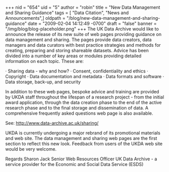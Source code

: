 +++
nid = "654"
uid = "5"
author = "robin"
title = "New Data Management and Sharing Guidance"
tags = [ "Data Citation", "News and Announcements",]
oldpath = "/blog/new-data-management-and-sharing-guidance"
date = "2009-02-04 14:12:49 -0700"
draft = "false"
banner = "/img/blog/blog-placeholder.png"
+++
The UK Data Archive would like to announce the release of its new suite
of web pages providing guidance on data management and sharing. The
pages provide data creators, data managers and data curators with best
practice strategies and methods for creating, preparing and storing
shareable datasets. Advice has been divided into a number of key areas
or modules providing detailed information on each topic. These are:

· Sharing data - why and how? · Consent, confidentiality and ethics ·
Copyright · Data documentation and metadata · Data formats and software
· Data storage, back-up, and security

In addition to these web pages, bespoke advice and training are provided
by UKDA staff throughout the lifespan of a research project - from the
initial award application, through the data creation phase to the end of
the active research phase and to the final storage and dissemination of
data. A comprehensive frequently asked questions web page is also
available.

See: <http://www.data-archive.ac.uk/sharing/>

UKDA is currently undergoing a major rebrand of its promotional
materials and web site. The data management and sharing web pages are
the first section to reflect this new look. Feedback from users of the
UKDA web site would be very welcome.

Regards Sharon Jack Senior Web Resources Officer UK Data Archive - a
service provider for the Economic and Social Data Service (ESDS)
